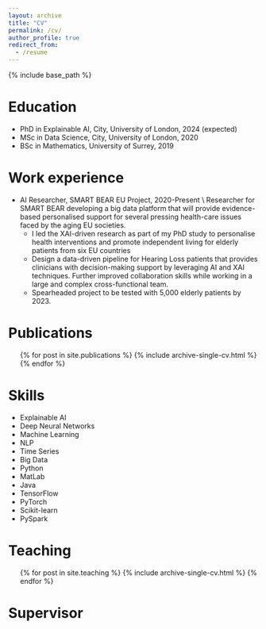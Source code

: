 ```yaml
---
layout: archive
title: "CV"
permalink: /cv/
author_profile: true
redirect_from:
  - /resume
---
```


{% include base_path %}

Education
======
* PhD in Explainable AI, City, University of London, 2024 (expected)
* MSc in Data Science, City, University of London, 2020
* BSc in Mathematics, University of Surrey, 2019

Work experience
======
* AI Researcher, SMART BEAR EU Project, 2020-Present \\
Researcher for SMART BEAR developing a big data platform that will provide evidence-based personalised support
for several pressing health-care issues faced by the aging EU societies.
  * I led the XAI-driven research as part of my PhD study to personalise health interventions and promote independent
  living for elderly patients from six EU countries
  * Design a data-driven pipeline for Hearing Loss patients that provides clinicians with decision-making support by
  leveraging AI and XAI techniques. Further improved collaboration skills while working in a large and complex 
  cross-functional team.
  * Spearheaded project to be tested with 5,000 elderly patients by 2023.

Publications
======
  <ul>{% for post in site.publications %}
    {% include archive-single-cv.html %}
  {% endfor %}</ul>
  
Skills
======
* Explainable AI
* Deep Neural Networks
* Machine Learning
* NLP
* Time Series
* Big Data
* Python
* MatLab
* Java
* TensorFlow
* PyTorch
* Scikit-learn
* PySpark
  
Teaching
======
  <ul>{% for post in site.teaching %}
    {% include archive-single-cv.html %}
  {% endfor %}</ul>

Supervisor
======